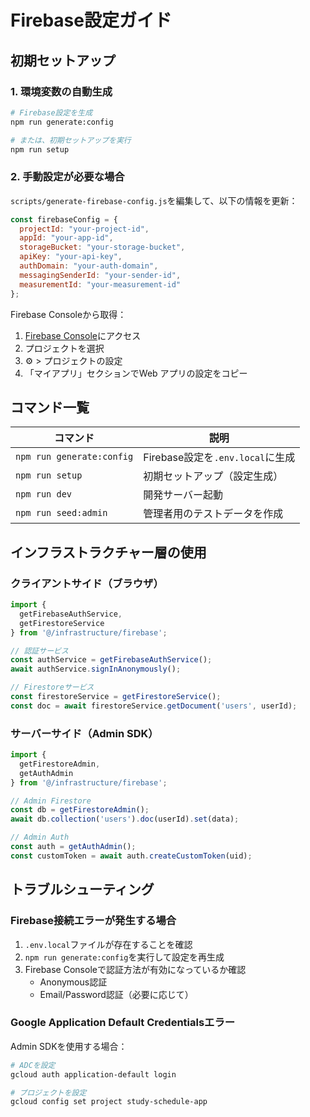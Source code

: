 # Firebase設定ガイド

## 初期セットアップ

### 1. 環境変数の自動生成

```bash
# Firebase設定を生成
npm run generate:config

# または、初期セットアップを実行
npm run setup
```

### 2. 手動設定が必要な場合

`scripts/generate-firebase-config.js`を編集して、以下の情報を更新：

```javascript
const firebaseConfig = {
  projectId: "your-project-id",
  appId: "your-app-id",
  storageBucket: "your-storage-bucket",
  apiKey: "your-api-key",
  authDomain: "your-auth-domain",
  messagingSenderId: "your-sender-id",
  measurementId: "your-measurement-id"
};
```

Firebase Consoleから取得：
1. [Firebase Console](https://console.firebase.google.com)にアクセス
2. プロジェクトを選択
3. ⚙️ > プロジェクトの設定
4. 「マイアプリ」セクションでWeb アプリの設定をコピー

## コマンド一覧

| コマンド | 説明 |
|---------|------|
| `npm run generate:config` | Firebase設定を`.env.local`に生成 |
| `npm run setup` | 初期セットアップ（設定生成） |
| `npm run dev` | 開発サーバー起動 |
| `npm run seed:admin` | 管理者用のテストデータを作成 |

## インフラストラクチャー層の使用

### クライアントサイド（ブラウザ）

```typescript
import {
  getFirebaseAuthService,
  getFirestoreService
} from '@/infrastructure/firebase';

// 認証サービス
const authService = getFirebaseAuthService();
await authService.signInAnonymously();

// Firestoreサービス
const firestoreService = getFirestoreService();
const doc = await firestoreService.getDocument('users', userId);
```

### サーバーサイド（Admin SDK）

```typescript
import {
  getFirestoreAdmin,
  getAuthAdmin
} from '@/infrastructure/firebase';

// Admin Firestore
const db = getFirestoreAdmin();
await db.collection('users').doc(userId).set(data);

// Admin Auth
const auth = getAuthAdmin();
const customToken = await auth.createCustomToken(uid);
```

## トラブルシューティング

### Firebase接続エラーが発生する場合

1. `.env.local`ファイルが存在することを確認
2. `npm run generate:config`を実行して設定を再生成
3. Firebase Consoleで認証方法が有効になっているか確認
   - Anonymous認証
   - Email/Password認証（必要に応じて）

### Google Application Default Credentialsエラー

Admin SDKを使用する場合：

```bash
# ADCを設定
gcloud auth application-default login

# プロジェクトを設定
gcloud config set project study-schedule-app
```